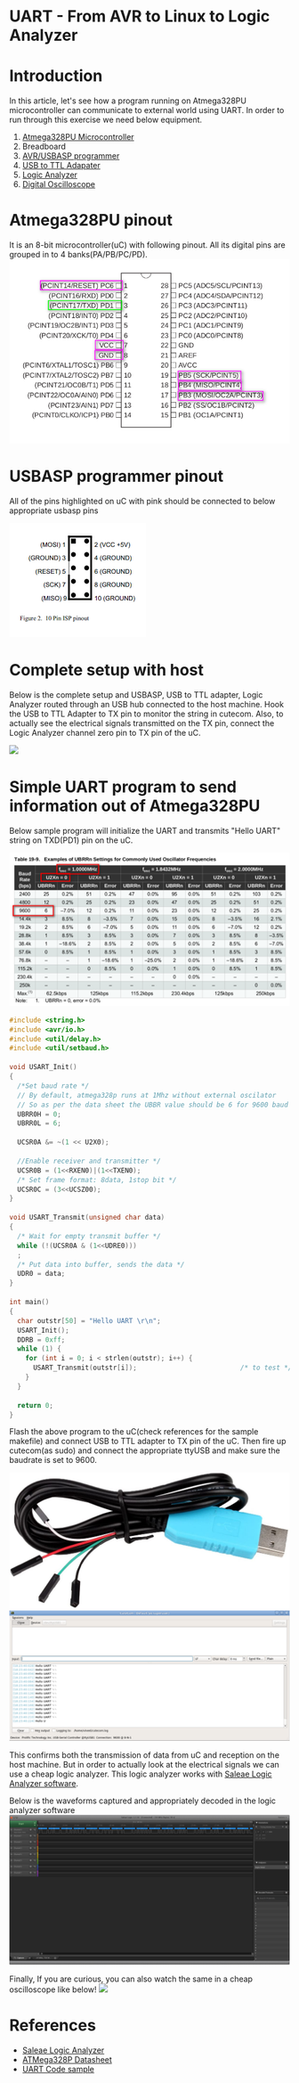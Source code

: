 ﻿# UART - From AVR to Linux to Logic Analyzer

# Introduction

In this article, let's see how a program running on Atmega328PU microcontroller
can communicate to external world using UART. In order to run through this
exercise we need below equipment.

1. [Atmega328PU Microcontroller](https://www.aliexpress.com/item/32973635527.html?spm=a2g0s.9042311.0.0.27424c4dOZJfJV)
2. Breadboard
3. [AVR/USBASP programmer](https://www.aliexpress.com/item/32651814443.html?spm=a2g0s.9042311.0.0.27424c4dOZJfJV)
4. [USB to TTL Adapater](https://www.amazon.com/gp/product/B00QT7LQ88/ref=ppx_yo_dt_b_asin_title_o02_s00?ie=UTF8&psc=1)
4. [Logic Analyzer](https://www.aliexpress.com/item/33062091072.html?spm=a2g0s.9042311.0.0.27424c4dHus6xH)
5. [Digital Oscilloscope](https://www.aliexpress.com/item/33024255264.html?spm=a2g0s.9042311.0.0.65aa4c4dDiDkXx)

# Atmega328PU pinout

It is an 8-bit microcontroller(uC) with following pinout. All its digital pins
are grouped in to 4 banks(PA/PB/PC/PD).
 ![](Atmega328PUPinout.png)

# USBASP programmer pinout
All of the pins highlighted on uC with pink should be connected to below
appropriate usbasp pins

![](usbasp_pinout.png)


# Complete setup with host
Below is the complete setup and USBASP, USB to TTL adapter, Logic Analyzer
routed through an USB hub connected to the host machine. Hook the USB to TTL
Adapter to TX pin to monitor the string in cutecom. Also, to actually see the
electrical signals transmitted on the TX pin, connect the Logic Analyzer channel
zero pin to TX pin of the uC.

 ![](setup.png)

# Simple UART program to send information out of Atmega328PU

Below sample program will initialize the UART and transmits "Hello UART" string
on TXD(PD1) pin on the uC.

 ![](UART_Registers.png)


```c
#include <string.h>
#include <avr/io.h>
#include <util/delay.h>
#include <util/setbaud.h>

void USART_Init()
{
  /*Set baud rate */
  // By default, atmega328p runs at 1Mhz without external oscilator
  // So as per the data sheet the UBBR value should be 6 for 9600 baud rate
  UBRR0H = 0;
  UBRR0L = 6;

  UCSR0A &= ~(1 << U2X0);

  //Enable receiver and transmitter */
  UCSR0B = (1<<RXEN0)|(1<<TXEN0);
  /* Set frame format: 8data, 1stop bit */
  UCSR0C = (3<<UCSZ00);
}

void USART_Transmit(unsigned char data)
{
  /* Wait for empty transmit buffer */
  while (!(UCSR0A & (1<<UDRE0)))
  ;
  /* Put data into buffer, sends the data */
  UDR0 = data;
}

int main()
{
  char outstr[50] = "Hello UART \r\n";
  USART_Init();
  DDRB = 0xff;
  while (1) {
    for (int i = 0; i < strlen(outstr); i++) {
      USART_Transmit(outstr[i]);                          /* to test */
    }
  }

  return 0;
}

```

Flash the above program to the uC(check references for the sample makefile) and
connect USB to TTL adapter to TX pin of the uC. Then fire up cutecom(as sudo)
and connect the appropriate ttyUSB and make sure the baudrate is set to 9600.

 ![](USB_to_TTL_Adapater.png)
 ![](UART_in_cutecom.png)

This confirms both the transmission of data from uC and reception on the host
machine. But in order to actually look at the electrical signals we can use a
cheap logic analyzer. This logic analyzer works with [Saleae Logic Analyzer
software](https://www.saleae.com/downloads/).

Below is the waveforms captured and appropriately decoded in the logic analyzer
 software
 ![](UART_in_saleae_logic.png)

Finally, If you are curious, you can also watch the same in a cheap oscilloscope
 like below! ![](Final.png)
# References

- [Saleae Logic Analyzer](https://www.saleae.com/downloads/)
- [ATMega328P Datasheet](https://www.sparkfun.com/datasheets/Components/SMD/ATMega328.pdf)
- [UART Code sample](https://github.com/vineelkovvuri/AVR-Programming/tree/master/mycode/serialIO)
